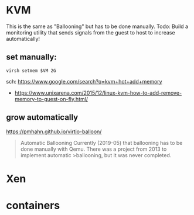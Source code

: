 # KVM
This is the same as "Ballooning" but has to be done manually. Todo: Build a monitoring utility that sends signals from the guest to host to increase automatically!

## set manually:
```virsh setmem $VM 2G```

sch: https://www.google.com/search?q=kvm+hot+add+memory
- https://www.unixarena.com/2015/12/linux-kvm-how-to-add-remove-memory-to-guest-on-fly.html/

## grow automatically
https://pmhahn.github.io/virtio-balloon/
>Automatic Ballooning
>Currently (2019-05) that ballooning has to be done manually with Qemu. There was a project from 2013 to implement automatic >ballooning, but it was never completed.


# Xen

# containers
